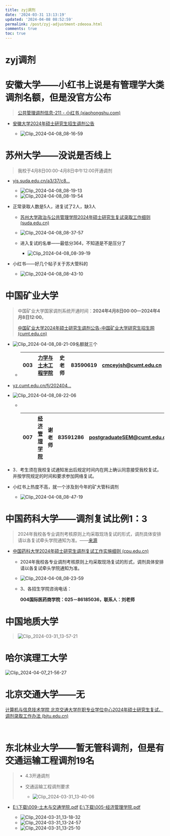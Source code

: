 ```yaml
---
title: zyj调剂
date: '2024-03-31 13:13:19'
updated: '2024-04-08 08:52:59'
permalink: /post/zyj-adjustment-zdeooa.html
comments: true
toc: true
---
```


# zyj调剂

# 安徽大学——小红书上说是有管理学大类调剂名额，但是没官方公布

> [公共管理调剂信息-211 - 小红书 (xiaohongshu.com)](https://www.xiaohongshu.com/explore/660826ce000000001b00afda)

* [安徽大学2024年硕士研究生招生调剂公告](https://graschool.ahu.edu.cn/2024/0404/c9537a332847/page.htm)

  * ​![Clip_2024-04-08_08-16-59](http://127.0.0.1:6806/assets/Clip_2024-04-08_08-16-59-20240408081701-263sjq9.png)​

# 苏州大学——没说是否线上

> 我校于4月8日00:00-4月8日中午12:00开通调剂

* [yjs.suda.edu.cn/a3/37/c8...](https://yjs.suda.edu.cn/a3/37/c8386a566071/page.htm)

  * ​![Clip_2024-04-08_08-19-13](http://127.0.0.1:6806/assets/Clip_2024-04-08_08-19-13-20240408081916-r409tx2.png)​
  * ​![Clip_2024-04-08_08-19-54](http://127.0.0.1:6806/assets/Clip_2024-04-08_08-19-54-20240408081955-hmsmmxo.png)​
* 正常录取人数是5人，进复试了2人，缺3人

  * [苏州大学政治与公共管理学院2024年硕士研究生复试录取工作细则 (suda.edu.cn)](https://pac.suda.edu.cn/9b/74/c3097a564084/page.htm)
  * ​![Clip_2024-04-08_08-37-57](http://127.0.0.1:6806/assets/Clip_2024-04-08_08-37-57-20240408083805-i11afxd.png)​
  * 进入复试的名单——最低分364，不知道是不是压分了

    * ​![Clip_2024-04-08_08-39-19](http://127.0.0.1:6806/assets/Clip_2024-04-08_08-39-19-20240408083923-oxdt5aj.png)​
* 小红书——好几个帖子关于苏大管科的

  * ​![Clip_2024-04-08_08-43-10](http://127.0.0.1:6806/assets/Clip_2024-04-08_08-43-10-20240408084323-lvocqep.png)​

# 中国矿业大学

> 中国矿业大学国家调剂系统开通时间：<span style="font-weight: bold;" class="bold">2024年4月8日00:00—2024年4月8日12:00</span>。
>
> [中国矿业大学2024年硕士研究生调剂公告-中国矿业大学研究生招生网 (cumt.edu.cn)](https://yz.cumt.edu.cn/info/1004/2028.htm)

* ​![Clip_2024-04-08_08-21-09](http://127.0.0.1:6806/assets/Clip_2024-04-08_08-21-09-20240408082129-afjotkn.png)名额就三个

  * |003|[力学与土木工程学院](http://cace.cumt.edu.cn/)|史老师|83590619|[cmceyjsh@cumt.edu.cn](mailto:cmceyjsh@cumt.edu.cn)|
    | :---: | :-: | :------: | :--------: | :-: |
* [yz.cumt.edu.cn/fj/202404...](https://yz.cumt.edu.cn/fj/2024040200001.pdf)
* ​![Clip_2024-04-08_08-22-06](http://127.0.0.1:6806/assets/Clip_2024-04-08_08-22-06-20240408082209-x4me68m.png)

  * ​

    |007|[经济管理学院](http://sm.cumt.edu.cn/)|谢老师|83591286|[postgraduateSEM@cumt.edu.cn](mailto:postgraduateSEM@cumt.edu.cn)|
    | :---: | :-: | :------: | :--------: | :-: |
* 3．考生须在我校复试通知发出后规定时间内在网上确认同意接受我校复试，并按学院规定的时间和要求参加网络复试。
* 小红书上热度不高，就一个涉及到今年的矿大管科调剂

  * ​![Clip_2024-04-08_08-47-19](http://127.0.0.1:6806/assets/Clip_2024-04-08_08-47-19-20240408084943-19hdnuz.png)​

# 中国药科大学——调剂复试比例1：3

> 2024年我校各专业调剂考核原则上均采取现场复试的形式，调剂具体安排请以各复试牵头学院通知为准。——[来源](https://yjszs.cpu.edu.cn/0d/0c/c10878a199948/pagem.htm)

* [中国药科大学2024年硕士研究生调剂复试工作实施细则 (cpu.edu.cn)](https://yjszs.cpu.edu.cn/0d/0c/c10878a199948/pagem.htm)

  * 2024年我校各专业调剂考核原则上均采取现场复试的形式，调剂具体安排请以各复试牵头学院通知为准。
  * ​![Clip_2024-04-08_08-23-59](http://127.0.0.1:6806/assets/Clip_2024-04-08_08-23-59-20240408082419-2idz0bk.png)
  * ​3、各招生学院咨询电话：

    <span style="font-weight: bold;" class="bold">004国际医药商学院：025－86185036，联系人：刘老师</span>

# 中国地质大学

> ​![Clip_2024-03-31_13-57-21](http://127.0.0.1:6806/assets/Clip_2024-03-31_13-57-21-20240331135735-21yvdom.png)​

# 哈尔滨理工大学

​![Clip_2024-04-07_21-56-27](http://127.0.0.1:6806/assets/Clip_2024-04-07_21-56-27-20240407215628-1w82q5x.png)​

# 北京交通大学——无

[计算机与信息技术学院 北京交通大学在职专业学位中心2024年硕士研究生复试、调剂录取工作办法 (bjtu.edu.cn)](https://scit.bjtu.edu.cn/cms/item/5355.html)

‍

# 东北林业大学——暂无管科调剂，但是有交通运输工程调剂19名

> * 4.3开通调剂
> * 交通运输工程调剂要求
>
>   * ​![Clip_2024-03-31_13-40-06](http://127.0.0.1:6806/assets/Clip_2024-03-31_13-40-06-20240331134008-z630r94.png)​

* [E:\下载\009-土木与交通学院.pdf](file:///E:/%E4%B8%8B%E8%BD%BD/009-%E5%9C%9F%E6%9C%A8%E4%B8%8E%E4%BA%A4%E9%80%9A%E5%AD%A6%E9%99%A2.pdf)   [E:\下载\005-经济管理学院.pdf](E:\下载\005-经济管理学院.pdf)​[]()

  * ![Clip_2024-03-31_13-18-32](http://127.0.0.1:6806/assets/Clip_2024-03-31_13-18-32-20240331131848-x5xpzxn.png)​
  * ​![Clip_2024-03-31_13-24-57](http://127.0.0.1:6806/assets/Clip_2024-03-31_13-24-57-20240331132503-iue4p43.png)​
  * ​![Clip_2024-03-31_13-25-10](http://127.0.0.1:6806/assets/Clip_2024-03-31_13-25-10-20240331132513-8sn4daz.png)​
